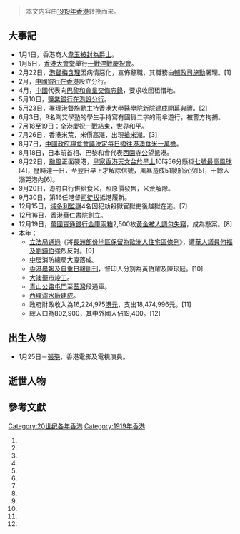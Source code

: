 > 本文内容由[1919年香港](https://zh.wikipedia.org/wiki/1919年香港)转换而来。


## 大事記

  - 1月1日，香港商人[韋玉被封為](https://zh.wikipedia.org/wiki/韋玉 "wikilink")[爵士](../Page/爵士.md "wikilink")。
  - 1月5日，[香港大會堂](../Page/香港大會堂.md "wikilink")舉行[一戰停戰慶祝會](https://zh.wikipedia.org/wiki/一戰 "wikilink")。
  - 2月22日，[港督](https://zh.wikipedia.org/wiki/港督 "wikilink")[梅含理](../Page/梅含理.md "wikilink")因病情惡化，宣佈辭職，其職務由[輔政司](https://zh.wikipedia.org/wiki/輔政司 "wikilink")[施勳](../Page/施勳.md "wikilink")署理。\[1\]
  - 2月，[中國銀行在](https://zh.wikipedia.org/wiki/中國銀行 "wikilink")[香港](../Page/香港.md "wikilink")設立分行。
  - 4月，[中國](../Page/中國.md "wikilink")代表向[巴黎和會呈交備忘錄](https://zh.wikipedia.org/wiki/巴黎和會 "wikilink")，要求收回租借地。
  - 5月10日，[鹽業銀行在港設分行](https://zh.wikipedia.org/wiki/鹽業銀行 "wikilink")。
  - 5月23日，署理港督施勳主持[香港大學醫學院新院建成開幕典禮](https://zh.wikipedia.org/wiki/香港大學醫學院 "wikilink")。\[2\]
  - 6月3日，9名陶艾學塾的學生手持寫有國貨二字的雨傘遊行，被警方拘捕。
  - 7月18至19日：全港慶祝一戰結束，世界和平。
  - 7月26日，香港米荒，米價高漲，出現[搶米潮](../Page/1919年香港搶米風潮.md "wikilink")。\[3\]
  - 8月7日，[中國政府糧食會議決定每日撥往港澳食米一萬](../Page/北洋政府.md "wikilink")[擔](https://zh.wikipedia.org/wiki/擔 "wikilink")。
  - 8月18日，日本前首相、巴黎和會代表[西園寺公望](../Page/西園寺公望.md "wikilink")抵港。
  - 8月22日，[颱風](../Page/颱風.md "wikilink")正面襲港，[皇家香港天文台於早上](https://zh.wikipedia.org/wiki/皇家香港天文台 "wikilink")10時56分懸掛[七號最高風球](../Page/十號颶風信號.md "wikilink")\[4\]，歷時達一日，至翌日早上才解除信號，風暴造成51艘船沉沒\[5\]，十餘人溺斃港內\[6\]。
  - 9月20日，港府自行供給食米，照原價發售，米荒解除。
  - 9月30日，第16任港督[司徒拔](../Page/司徒拔.md "wikilink")抵港履新。
  - 12月15日，[域多利監獄](../Page/域多利監獄.md "wikilink")4名囚犯劫殺獄官獄吏後越獄在逃。\[7\]
  - 12月16日，[香港華仁書院](../Page/香港華仁書院.md "wikilink")創立。
  - 12月19日，[萬國寶通銀行金庫兩箱](https://zh.wikipedia.org/wiki/萬國寶通銀行 "wikilink")2,500枚[黃金被人調包失竊](https://zh.wikipedia.org/wiki/黃金 "wikilink")，成為懸案。\[8\]
  - 本年：
      - [立法局通過](https://zh.wikipedia.org/wiki/立法局 "wikilink")《將[長洲部份地區保留為](https://zh.wikipedia.org/wiki/長洲 "wikilink")[歐洲人住宅區條例](https://zh.wikipedia.org/wiki/歐洲 "wikilink")》，遭[華人議員](https://zh.wikipedia.org/wiki/華人 "wikilink")[何福及](https://zh.wikipedia.org/wiki/何福 "wikilink")[劉鑄伯](../Page/劉鑄伯.md "wikilink")強烈反對。\[9\]
      - [中環](../Page/中環.md "wikilink")消防總局大廈落成。
      - [香港晨報及](https://zh.wikipedia.org/wiki/香港晨報_\(1919年創刊\) "wikilink")[自重日報創刊](https://zh.wikipedia.org/wiki/自重日報 "wikilink")，督印人分別為黃伯耀及陳珍庭。\[10\]
      - [大澳街市竣工](https://zh.wikipedia.org/wiki/大澳街市 "wikilink")。
      - [青山公路](../Page/青山公路.md "wikilink")[屯門](../Page/屯門.md "wikilink")至[荃灣](../Page/荃灣.md "wikilink")段通車。
      - [西環濾水廠建成](https://zh.wikipedia.org/wiki/西環濾水廠 "wikilink")。
      - 政府財政收入為16,224,975[港元](../Page/港元.md "wikilink")，支出18,474,996元。\[11\]
      - 總人口為802,900，其中外國人佔19,400。\[12\]

## 出生人物

  - 1月25日－[張瑛](../Page/張瑛.md "wikilink")，香港電影及電視演員。

## 逝世人物

## 參考文獻

[Category:20世纪各年香港](https://zh.wikipedia.org/wiki/Category:20世纪各年香港 "wikilink") [Category:1919年香港](https://zh.wikipedia.org/wiki/Category:1919年香港 "wikilink")

1.
2.
3.
4.
5.
6.
7.
8.
9.
10.
11.
12.